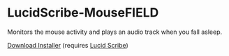 LucidScribe-MouseFIELD
======================

Monitors the mouse activity and plays an audio track when you fall asleep.

<a href="http://lucidcode.com/category/software/Lucid-Scribe-Plugins/Mouse-FIELD/">Download Installer</a> (requires <a href="http://lucidcode.com/LucidScribe/">Lucid Scribe</a>)
